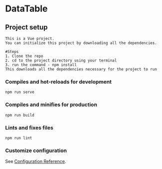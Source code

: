 # DataTable

## Project setup
```
This is a Vue project.
You can initialize this project by downloading all the dependencies.

#Steps
1. Clone the repo 
2. cd to the project directory using your terminal
3. run the command - npm install
This downloads all the dependencies necessary for the project to run 
```

### Compiles and hot-reloads for development
```
npm run serve
```

### Compiles and minifies for production
```
npm run build
```

### Lints and fixes files
```
npm run lint
```

### Customize configuration
See [Configuration Reference](https://cli.vuejs.org/config/).
